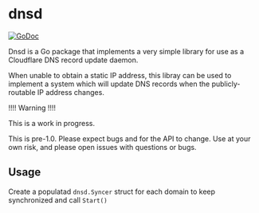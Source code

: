 # dnsd #

[![GoDoc](https://godoc.org/github.com/lkingland/dnsd?status.svg)](https://godoc.org/github.com/lkingland/dnsd)

Dnsd is a Go package that implements a very simple library for use as 
a Cloudflare DNS record update daemon. 

When unable to obtain a static IP address, this libray can be used to implement
a system which will update DNS records when the publicly-routable IP address
changes.

!!!! Warning !!!!

This is a work in progress.

This is pre-1.0.  Please expect bugs and for the API to change.  Use
at your own risk, and please open issues with questions or bugs.

## Usage

Create a populatad `dnsd.Syncer` struct for each domain to keep synchronized
and call `Start()`


